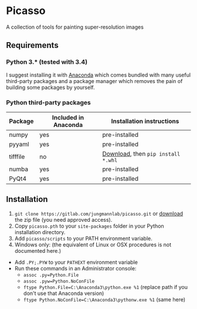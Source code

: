 # Picasso
A collection of tools for painting super-resolution images

## Requirements
### Python 3.* (tested with 3.4)  
I suggest installing it with [Anaconda](https://www.continuum.io/downloads) which comes bundled with many useful third-party packages and a package manager which removes the pain of building some packages by yourself.

### Python third-party packages
| Package  | Included in Anaconda | Installation instructions |
| -------- | -------------------- | ------------------------- |
| numpy    | yes                  | pre-installed             |
| pyyaml   | yes                  | pre-installed             |
| tifffile | no                   | [Download](http://www.lfd.uci.edu/~gohlke/pythonlibs/), then `pip install *.whl` |
| numba    | yes                  | pre-installed             |
| PyQt4    | yes                  | pre-installed             |

## Installation
1. `git clone https://gitlab.com/jungmannlab/picasso.git` or [download](https://gitlab.com/jungmannlab/picasso) the zip file (you need approved access).
2. Copy `picasso.pth` to your `site-packages` folder in your Python installation directory.
3. Add `picasso/scripts` to your PATH environment variable.
4. Windows only: (the equivalent of Linux or OSX procedures is not documented here.)
  - Add `.PY;.PYW` to your `PATHEXT` environment variable
  - Run these commands in an Administrator console:
    - `assoc .py=Python.File`
    - `assoc .pyw=Python.NoConFile`
    - `ftype Python.File=C:\Anaconda3\python.exe %1` (replace path if you don't use that Anaconda version)
    - `ftype Python.NoConFile=C:\Anaconda3\pythonw.exe %1` (same here)
